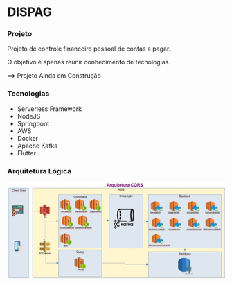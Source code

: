# DISPAG

### Projeto
Projeto de controle financeiro pessoal de contas a pagar.

O objetivo é apenas reunir conhecimento de tecnologias. 

==> Projeto Ainda em Construção


### Tecnologias

- Serverless Framework
- NodeJS
- Springboot
- AWS
- Docker
- Apache Kafka
- Flutter


### Arquitetura Lógica
![N|Solid](https://github.com/hagemelo/microsservico/blob/master/dispag/arquiteturalogica.JPG)



